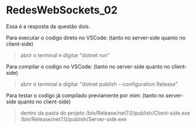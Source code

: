 # RedesWebSockets_02

Essa é a resposta da questão dois. 

Para executar o codigo direto no VSCode:
(tanto no server-side quanto no client-side)

> abrir o terminal e digitar "dotnet run"



Para compilar o codigo no VSCode:
(tanto no server-side quanto no client-side)

>abrir o terminal e digitar "dotnet publish --configuration Release"



Para testar o codigo já compilado previamente por mim:
(tanto no server-side quanto no client-side)

> dentro da pasta do projeto
/bin/Release/net7.0/publish/Client-side.exe
/bin/Release/net7.0/publish/Server-side.exe
